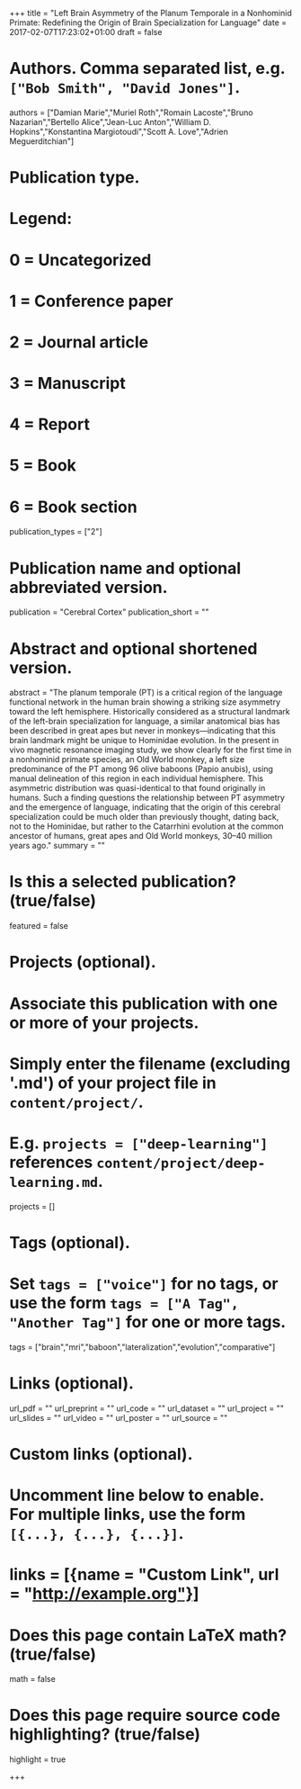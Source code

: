 +++
title = "Left Brain Asymmetry of the Planum Temporale in a Nonhominid Primate: Redefining the Origin of Brain Specialization for Language"
date = 2017-02-07T17:23:02+01:00
draft = false

# Authors. Comma separated list, e.g. `["Bob Smith", "David Jones"]`.
authors = ["Damian Marie","Muriel Roth","Romain Lacoste","Bruno Nazarian","Bertello Alice","Jean-Luc Anton","William D. Hopkins","Konstantina Margiotoudi","Scott A. Love","Adrien Meguerditchian"]

# Publication type.
# Legend:
# 0 = Uncategorized
# 1 = Conference paper
# 2 = Journal article
# 3 = Manuscript
# 4 = Report
# 5 = Book
# 6 = Book section
publication_types = ["2"]

# Publication name and optional abbreviated version.
publication = "Cerebral Cortex"
publication_short = ""

# Abstract and optional shortened version.
abstract = "The planum temporale (PT) is a critical region of the language functional network in the human brain showing a striking size asymmetry toward the left hemisphere. Historically considered as a structural landmark of the left-brain specialization for language, a similar anatomical bias has been described in great apes but never in monkeys—indicating that this brain landmark might be unique to Hominidae evolution. In the present in vivo magnetic resonance imaging study, we show clearly for the first time in a nonhominid primate species, an Old World monkey, a left size predominance of the PT among 96 olive baboons (Papio anubis), using manual delineation of this region in each individual hemisphere. This asymmetric distribution was quasi-identical to that found originally in humans. Such a finding questions the relationship between PT asymmetry and the emergence of language, indicating that the origin of this cerebral specialization could be much older than previously thought, dating back, not to the Hominidae, but rather to the Catarrhini evolution at the common ancestor of humans, great apes and Old World monkeys, 30–40 million years ago."
summary = ""

# Is this a selected publication? (true/false)
featured = false

# Projects (optional).
#   Associate this publication with one or more of your projects.
#   Simply enter the filename (excluding '.md') of your project file in `content/project/`.
#   E.g. `projects = ["deep-learning"]` references `content/project/deep-learning.md`.
projects = []

# Tags (optional).
#   Set `tags = ["voice"]` for no tags, or use the form `tags = ["A Tag", "Another Tag"]` for one or more tags.
tags = ["brain","mri","baboon","lateralization","evolution","comparative"]

# Links (optional).
url_pdf = ""
url_preprint = ""
url_code = ""
url_dataset = ""
url_project = ""
url_slides = ""
url_video = ""
url_poster = ""
url_source = ""

# Custom links (optional).
#   Uncomment line below to enable. For multiple links, use the form `[{...}, {...}, {...}]`.
# links = [{name = "Custom Link", url = "http://example.org"}]

# Does this page contain LaTeX math? (true/false)
math = false

# Does this page require source code highlighting? (true/false)
highlight = true

+++
